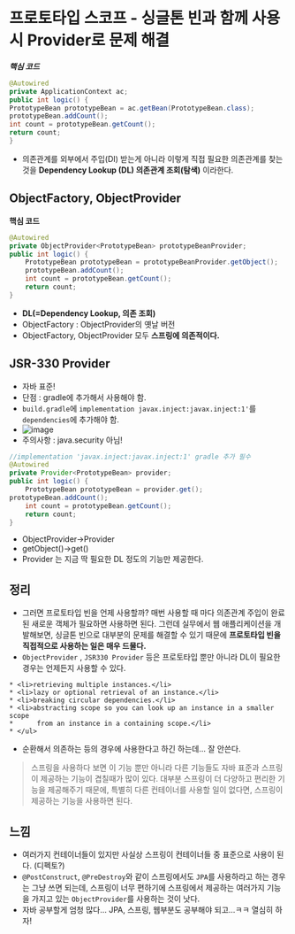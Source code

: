 
# 프로토타입 스코프 - 싱글톤 빈과 함께 사용시 Provider로 문제 해결
***핵심 코드***
```java
@Autowired
private ApplicationContext ac;
public int logic() {
PrototypeBean prototypeBean = ac.getBean(PrototypeBean.class);
prototypeBean.addCount();
int count = prototypeBean.getCount();
return count;
}
```
* 의존관계를 외부에서 주입(DI) 받는게 아니라 이렇게 직접 필요한 의존관계를 찾는 것을 **Dependency Lookup (DL) 의존관계 조회(탐색)** 이라한다.
## ObjectFactory, ObjectProvider
**핵심 코드**
```java
@Autowired
private ObjectProvider<PrototypeBean> prototypeBeanProvider;
public int logic() {
	PrototypeBean prototypeBean = prototypeBeanProvider.getObject();
	prototypeBean.addCount();
	int count = prototypeBean.getCount();
	return count;
}
```
* **DL(=Dependency Lookup, 의존 조회)**
* ObjectFactory : ObjectProvider의 옛날 버전
* ObjectFactory, ObjectProvider 모두 **스프링에 의존적이다.**

## JSR-330 Provider
* 자바 표준!
* 단점 : gradle에 추가해서 사용해야 함.
* `build.gradle`에 `implementation javax.inject:javax.inject:1'`를 `dependencies`에 추가해야 함.
* ![image](https://user-images.githubusercontent.com/39082893/108738459-f744bd00-7576-11eb-80c6-08da6ed0be09.png)
* 주의사항 : java.security 아님!
```java
//implementation 'javax.inject:javax.inject:1' gradle 추가 필수
@Autowired
private Provider<PrototypeBean> provider;
public int logic() {
	PrototypeBean prototypeBean = provider.get();
prototypeBean.addCount();
	int count = prototypeBean.getCount();
	return count;
}
```
* ObjectProvider->Provider
* getObject()->get()
* Provider 는 지금 딱 필요한 DL 정도의 기능만 제공한다.

## 정리
* 그러면 프로토타입 빈을 언제 사용할까? 매번 사용할 때 마다 의존관계 주입이 완료된 새로운 객체가 필요하면 사용하면 된다. 그런데 실무에서 웹 애플리케이션을 개발해보면, 싱글톤 빈으로 대부분의 문제를 해결할 수 있기 때문에 **프로토타입 빈을 직접적으로 사용하는 일은 매우 드물다.**
* `ObjectProvider` , `JSR330 Provider` 등은 프로토타입 뿐만 아니라 DL이 필요한 경우는 언제든지 사용할 수 있다.
	 
```* <ul>  
* <li>retrieving multiple instances.</li>  
* <li>lazy or optional retrieval of an instance.</li>  
* <li>breaking circular dependencies.</li>  
* <li>abstracting scope so you can look up an instance in a smaller scope  
*      from an instance in a containing scope.</li>  
* </ul>
 ```
 * 순환해서 의존하는 등의 경우에 사용한다고 하긴 하는데... 잘 안쓴다.
 
 > 스프링을 사용하다 보면 이 기능 뿐만 아니라 다른 기능들도 자바 표준과 스프링이 제공하는 기능이 겹칠때가 많이 있다. 대부분 스프링이 더 다양하고 편리한 기능을 제공해주기 때문에, 특별히 다른 컨테이너를 사용할 일이 없다면, 스프링이 제공하는 기능을 사용하면 된다.

## 느낌
* 여러가지 컨테이너들이 있지만 사실상 스프링이 컨테이너들 중 표준으로 사용이 된다. (디펙토?)
* `@PostConstruct`, `@PreDestroy`와 같이 스프링에서도 `JPA`를 사용하라고 하는 경우는 그냥 쓰면 되는데, 스프링이 너무 편하기에 스프링에서 제공하는 여러가지 기능을 가지고 있는 `ObjectProvider`를 사용하는 것이 낫다.
* 자바 공부할게 엄청 많다... JPA, 스프링, 웹부분도 공부해야 되고...ㅋㅋ 열심히 하자!
